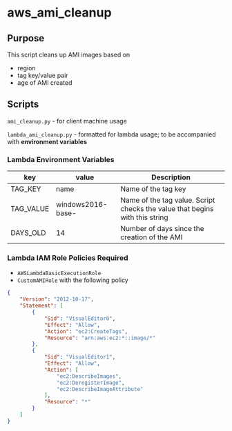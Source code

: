 # aws_ami_cleanup

## Purpose
This script cleans up AMI images based on 
- region
- tag key/value pair 
- age of AMI created


## Scripts

`ami_cleanup.py` - for client machine usage

`lambda_ami_cleanup.py` - formatted for lambda usage; to be accompanied with **environment variables**

### Lambda Environment Variables

key|value|Description
-|-|-|
TAG_KEY|name|Name of the tag key
TAG_VALUE|windows2016-base-|Name of the tag value. Script checks the value that begins with this string 
DAYS_OLD|14|Number of days since the creation of the AMI 

### Lambda IAM Role Policies Required
- `AWSLambdaBasicExecutionRole`
- `CustomAMIRole` with the following policy

```json
{
    "Version": "2012-10-17",
    "Statement": [
        {
            "Sid": "VisualEditor0",
            "Effect": "Allow",
            "Action": "ec2:CreateTags",
            "Resource": "arn:aws:ec2:*::image/*"
        },
        {
            "Sid": "VisualEditor1",
            "Effect": "Allow",
            "Action": [
                "ec2:DescribeImages",
                "ec2:DeregisterImage",
                "ec2:DescribeImageAttribute"
            ],
            "Resource": "*"
        }
    ]
}
```